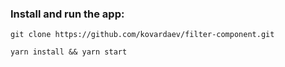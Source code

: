 ### Install and run the app:

```
git clone https://github.com/kovardaev/filter-component.git
```

```
yarn install && yarn start
```
